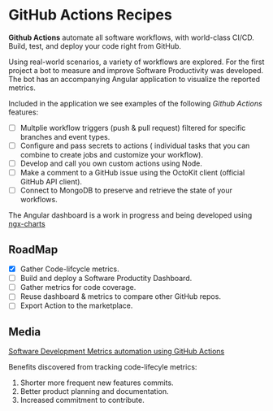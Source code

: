 # GitHub Actions Recipes

**Github Actions** automate all software workflows, with world-class CI/CD. Build, test, and deploy your code right from GitHub.

Using real-world scenarios, a variety of workflows are explored. For the first project a bot to measure and improve Software Productivity was developed. The bot has an accompanying Angular application to visualize the reported metrics.

Included in the application we see examples of the following *Github Actions* features:

- [ ] Multplie workflow triggers (push & pull request) filtered for specific branches and event types.
- [ ] Configure and pass secrets to actions ( individual tasks that you can combine to create jobs and customize your workflow).
- [ ] Develop and call you own custom actions using Node.
- [ ] Make a comment to a GitHub issue using the OctoKit client (official GitHub API client).
- [ ] Connect to MongoDB to preserve and retrieve the state of your workflows.

The Angular dashboard is a work in progress and being developed using [ngx-charts](https://swimlane.gitbook.io/ngx-charts)

## RoadMap

- [X] Gather Code-lifcycle metrics.
- [ ] Build and deploy a Software Productity Dashboard.
- [ ] Gather metrics for code coverage.
- [ ] Reuse dashboard & metrics to compare other GitHub repos.
- [ ] Export Action to the marketplace.

## Media

[Software Development Metrics automation using GitHub Actions](https://medium.com/@santiagoq/software-development-metrics-automation-using-github-actions-30a51fd56df0)

Benefits discovered from tracking code-lifecyle metrics:

1. Shorter more frequent new features commits.
2. Better product planning and documentation.
3. Increased commitment to contribute.

